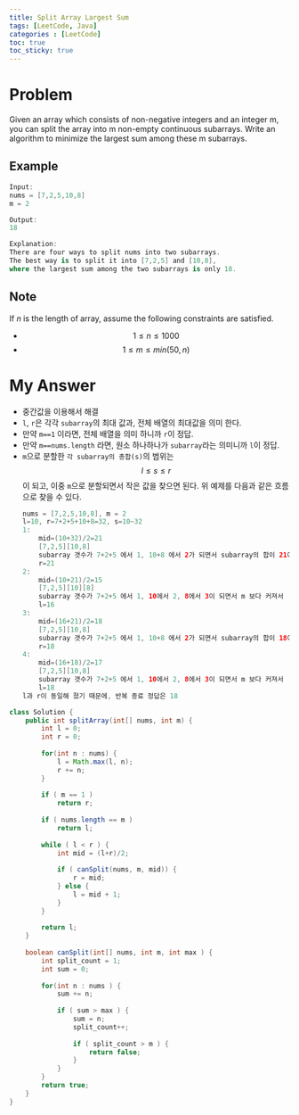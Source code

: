 ```yaml
---
title: Split Array Largest Sum
tags: [LeetCode, Java]
categories : [LeetCode]
toc: true
toc_sticky: true
---
```


# Problem

Given an array which consists of non-negative integers and an integer m, you can split the array into m non-empty continuous subarrays. Write an algorithm to minimize the largest sum among these m subarrays.

## Example

```swift
Input:
nums = [7,2,5,10,8]
m = 2

Output:
18

Explanation:
There are four ways to split nums into two subarrays.
The best way is to split it into [7,2,5] and [10,8],
where the largest sum among the two subarrays is only 18.
```

## Note

If *n* is the length of array, assume the following constraints are satisfied.

* $$1 \le n \le 1000$$
* $$1 \le m \le min(50,n)$$

# My Answer

* 중간값을 이용해서 해결
* `l`, `r`은 각각 `subarray`의 최대 값과, 전체 배열의 최대값을 의미 한다.
* 만약 `m==1` 이라면, 전체 배열을 의미 하니까 `r`이 정답.
* 만약 `m==nums.length` 라면, 원소 하나하나가 `subarray`라는 의미니까 `l`이 정답.
* `m`으로 분할한 `각 subarray의 총합(s)`의 범위는 $$l \le s \le r$$이 되고, 이중 `m`으로 분할되면서 작은 값을 찾으면 된다. 위 예제를 다음과 같은 흐름으로 찾을 수 있다.
    ```java
    nums = [7,2,5,10,8], m = 2
    l=10, r=7+2+5+10+8=32, s=10~32    
    1:
        mid=(10+32)/2=21      
        [7,2,5][10,8]
        subarray 갯수가 7+2+5 에서 1, 10+8 에서 2가 되면서 subarray의 합이 21이 안되기 때문에
        r=21
    2:
        mid=(10+21)/2=15
        [7,2,5][10][8]
        subarray 갯수가 7+2+5 에서 1, 10에서 2, 8에서 3이 되면서 m 보다 커져서
        l=16
    3:
        mid=(16+21)/2=18
        [7,2,5][10,8]
        subarray 갯수가 7+2+5 에서 1, 10+8 에서 2가 되면서 subarray의 합이 18이 안되기 때문에
        r=18
    4:
        mid=(16+18)/2=17
        [7,2,5][10,8]
        subarray 갯수가 7+2+5 에서 1, 10에서 2, 8에서 3이 되면서 m 보다 커져서
        l=18
    l과 r이 동일해 졌기 때문에, 반복 종료 정답은 18         
    ```
  
```java
class Solution {
    public int splitArray(int[] nums, int m) {
        int l = 0;
        int r = 0;
        
        for(int n : nums) {
            l = Math.max(l, n);
            r += n;
        }
        
        if ( m == 1 )
            return r;
        
        if ( nums.length == m )
            return l;
        
        while ( l < r ) {
            int mid = (l+r)/2;
            
            if ( canSplit(nums, m, mid)) {
                r = mid;
            } else {
                l = mid + 1;
            }
        }
        
        return l;
    }
    
    boolean canSplit(int[] nums, int m, int max ) {
        int split_count = 1;
        int sum = 0;
        
        for(int n : nums ) {
            sum += n;
            
            if ( sum > max ) {
                sum = n;
                split_count++;
                
                if ( split_count > m ) {
                    return false;
                }
            }
        }        
        return true;
    }
}
```

